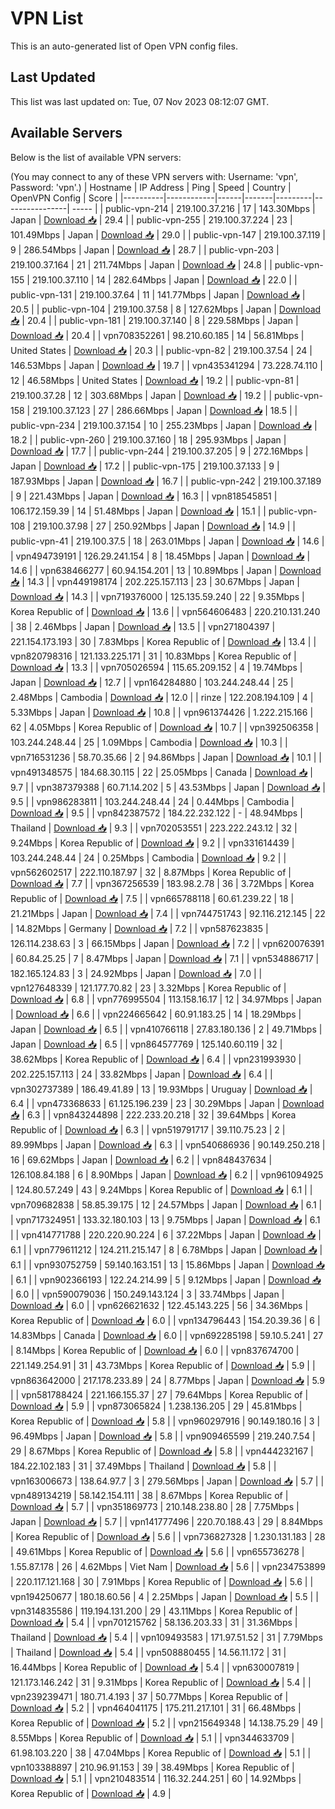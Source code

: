 # VPN List

This is an auto-generated list of Open VPN config files.

## Last Updated

This list was last updated on: Tue, 07 Nov 2023 08:12:07 GMT.

## Available Servers

Below is the list of available VPN servers:

(You may connect to any of these VPN servers with: Username: 'vpn', Password: 'vpn'.)
| Hostname | IP Address | Ping | Speed | Country | OpenVPN Config | Score |
|----------|------------|------|-------|---------|----------------| ----- |
| public-vpn-214 | 219.100.37.216 | 17 | 143.30Mbps | Japan | [Download 📥](./configs/server_0_JP.ovpn) | 29.4 |
| public-vpn-255 | 219.100.37.224 | 23 | 101.49Mbps | Japan | [Download 📥](./configs/server_1_JP.ovpn) | 29.0 |
| public-vpn-147 | 219.100.37.119 | 9 | 286.54Mbps | Japan | [Download 📥](./configs/server_2_JP.ovpn) | 28.7 |
| public-vpn-203 | 219.100.37.164 | 21 | 211.74Mbps | Japan | [Download 📥](./configs/server_3_JP.ovpn) | 24.8 |
| public-vpn-155 | 219.100.37.110 | 14 | 282.64Mbps | Japan | [Download 📥](./configs/server_4_JP.ovpn) | 22.0 |
| public-vpn-131 | 219.100.37.64 | 11 | 141.77Mbps | Japan | [Download 📥](./configs/server_5_JP.ovpn) | 20.5 |
| public-vpn-104 | 219.100.37.58 | 8 | 127.62Mbps | Japan | [Download 📥](./configs/server_6_JP.ovpn) | 20.4 |
| public-vpn-181 | 219.100.37.140 | 8 | 229.58Mbps | Japan | [Download 📥](./configs/server_7_JP.ovpn) | 20.4 |
| vpn708352261 | 98.210.60.185 | 14 | 56.81Mbps | United States | [Download 📥](./configs/server_8_US.ovpn) | 20.3 |
| public-vpn-82 | 219.100.37.54 | 24 | 146.53Mbps | Japan | [Download 📥](./configs/server_9_JP.ovpn) | 19.7 |
| vpn435341294 | 73.228.74.110 | 12 | 46.58Mbps | United States | [Download 📥](./configs/server_10_US.ovpn) | 19.2 |
| public-vpn-81 | 219.100.37.28 | 12 | 303.68Mbps | Japan | [Download 📥](./configs/server_11_JP.ovpn) | 19.2 |
| public-vpn-158 | 219.100.37.123 | 27 | 286.66Mbps | Japan | [Download 📥](./configs/server_12_JP.ovpn) | 18.5 |
| public-vpn-234 | 219.100.37.154 | 10 | 255.23Mbps | Japan | [Download 📥](./configs/server_13_JP.ovpn) | 18.2 |
| public-vpn-260 | 219.100.37.160 | 18 | 295.93Mbps | Japan | [Download 📥](./configs/server_14_JP.ovpn) | 17.7 |
| public-vpn-244 | 219.100.37.205 | 9 | 272.16Mbps | Japan | [Download 📥](./configs/server_15_JP.ovpn) | 17.2 |
| public-vpn-175 | 219.100.37.133 | 9 | 187.93Mbps | Japan | [Download 📥](./configs/server_16_JP.ovpn) | 16.7 |
| public-vpn-242 | 219.100.37.189 | 9 | 221.43Mbps | Japan | [Download 📥](./configs/server_17_JP.ovpn) | 16.3 |
| vpn818545851 | 106.172.159.39 | 14 | 51.48Mbps | Japan | [Download 📥](./configs/server_18_JP.ovpn) | 15.1 |
| public-vpn-108 | 219.100.37.98 | 27 | 250.92Mbps | Japan | [Download 📥](./configs/server_19_JP.ovpn) | 14.9 |
| public-vpn-41 | 219.100.37.5 | 18 | 263.01Mbps | Japan | [Download 📥](./configs/server_20_JP.ovpn) | 14.6 |
| vpn494739191 | 126.29.241.154 | 8 | 18.45Mbps | Japan | [Download 📥](./configs/server_21_JP.ovpn) | 14.6 |
| vpn638466277 | 60.94.154.201 | 13 | 10.89Mbps | Japan | [Download 📥](./configs/server_22_JP.ovpn) | 14.3 |
| vpn449198174 | 202.225.157.113 | 23 | 30.67Mbps | Japan | [Download 📥](./configs/server_23_JP.ovpn) | 14.3 |
| vpn719376000 | 125.135.59.240 | 22 | 9.35Mbps | Korea Republic of | [Download 📥](./configs/server_24_KR.ovpn) | 13.6 |
| vpn564606483 | 220.210.131.240 | 38 | 2.46Mbps | Japan | [Download 📥](./configs/server_25_JP.ovpn) | 13.5 |
| vpn271804397 | 221.154.173.193 | 30 | 7.83Mbps | Korea Republic of | [Download 📥](./configs/server_26_KR.ovpn) | 13.4 |
| vpn820798316 | 121.133.225.171 | 31 | 10.83Mbps | Korea Republic of | [Download 📥](./configs/server_27_KR.ovpn) | 13.3 |
| vpn705026594 | 115.65.209.152 | 4 | 19.74Mbps | Japan | [Download 📥](./configs/server_28_JP.ovpn) | 12.7 |
| vpn164284880 | 103.244.248.44 | 25 | 2.48Mbps | Cambodia | [Download 📥](./configs/server_29_KH.ovpn) | 12.0 |
| rinze | 122.208.194.109 | 4 | 5.33Mbps | Japan | [Download 📥](./configs/server_30_JP.ovpn) | 10.8 |
| vpn961374426 | 1.222.215.166 | 62 | 4.05Mbps | Korea Republic of | [Download 📥](./configs/server_31_KR.ovpn) | 10.7 |
| vpn392506358 | 103.244.248.44 | 25 | 1.09Mbps | Cambodia | [Download 📥](./configs/server_32_KH.ovpn) | 10.3 |
| vpn716531236 | 58.70.35.66 | 2 | 94.86Mbps | Japan | [Download 📥](./configs/server_33_JP.ovpn) | 10.1 |
| vpn491348575 | 184.68.30.115 | 22 | 25.05Mbps | Canada | [Download 📥](./configs/server_34_CA.ovpn) | 9.7 |
| vpn387379388 | 60.71.14.202 | 5 | 43.53Mbps | Japan | [Download 📥](./configs/server_35_JP.ovpn) | 9.5 |
| vpn986283811 | 103.244.248.44 | 24 | 0.44Mbps | Cambodia | [Download 📥](./configs/server_36_KH.ovpn) | 9.5 |
| vpn842387572 | 184.22.232.122 | - | 48.94Mbps | Thailand | [Download 📥](./configs/server_37_TH.ovpn) | 9.3 |
| vpn702053551 | 223.222.243.12 | 32 | 9.24Mbps | Korea Republic of | [Download 📥](./configs/server_38_KR.ovpn) | 9.2 |
| vpn331614439 | 103.244.248.44 | 24 | 0.25Mbps | Cambodia | [Download 📥](./configs/server_39_KH.ovpn) | 9.2 |
| vpn562602517 | 222.110.187.97 | 32 | 8.87Mbps | Korea Republic of | [Download 📥](./configs/server_40_KR.ovpn) | 7.7 |
| vpn367256539 | 183.98.2.78 | 36 | 3.72Mbps | Korea Republic of | [Download 📥](./configs/server_41_KR.ovpn) | 7.5 |
| vpn665788118 | 60.61.239.22 | 18 | 21.21Mbps | Japan | [Download 📥](./configs/server_42_JP.ovpn) | 7.4 |
| vpn744751743 | 92.116.212.145 | 22 | 14.82Mbps | Germany | [Download 📥](./configs/server_43_DE.ovpn) | 7.2 |
| vpn587623835 | 126.114.238.63 | 3 | 66.15Mbps | Japan | [Download 📥](./configs/server_44_JP.ovpn) | 7.2 |
| vpn620076391 | 60.84.25.25 | 7 | 8.47Mbps | Japan | [Download 📥](./configs/server_45_JP.ovpn) | 7.1 |
| vpn534886717 | 182.165.124.83 | 3 | 24.92Mbps | Japan | [Download 📥](./configs/server_46_JP.ovpn) | 7.0 |
| vpn127648339 | 121.177.70.82 | 23 | 3.32Mbps | Korea Republic of | [Download 📥](./configs/server_47_KR.ovpn) | 6.8 |
| vpn776995504 | 113.158.16.17 | 12 | 34.97Mbps | Japan | [Download 📥](./configs/server_48_JP.ovpn) | 6.6 |
| vpn224665642 | 60.91.183.25 | 14 | 18.29Mbps | Japan | [Download 📥](./configs/server_49_JP.ovpn) | 6.5 |
| vpn410766118 | 27.83.180.136 | 2 | 49.71Mbps | Japan | [Download 📥](./configs/server_50_JP.ovpn) | 6.5 |
| vpn864577769 | 125.140.60.119 | 32 | 38.62Mbps | Korea Republic of | [Download 📥](./configs/server_51_KR.ovpn) | 6.4 |
| vpn231993930 | 202.225.157.113 | 24 | 33.82Mbps | Japan | [Download 📥](./configs/server_52_JP.ovpn) | 6.4 |
| vpn302737389 | 186.49.41.89 | 13 | 19.93Mbps | Uruguay | [Download 📥](./configs/server_53_UY.ovpn) | 6.4 |
| vpn473368633 | 61.125.196.239 | 23 | 30.29Mbps | Japan | [Download 📥](./configs/server_54_JP.ovpn) | 6.3 |
| vpn843244898 | 222.233.20.218 | 32 | 39.64Mbps | Korea Republic of | [Download 📥](./configs/server_55_KR.ovpn) | 6.3 |
| vpn519791717 | 39.110.75.23 | 2 | 89.99Mbps | Japan | [Download 📥](./configs/server_56_JP.ovpn) | 6.3 |
| vpn540686936 | 90.149.250.218 | 16 | 69.62Mbps | Japan | [Download 📥](./configs/server_57_JP.ovpn) | 6.2 |
| vpn848437634 | 126.108.84.188 | 6 | 8.90Mbps | Japan | [Download 📥](./configs/server_58_JP.ovpn) | 6.2 |
| vpn961094925 | 124.80.57.249 | 43 | 9.24Mbps | Korea Republic of | [Download 📥](./configs/server_59_KR.ovpn) | 6.1 |
| vpn709682838 | 58.85.39.175 | 12 | 24.57Mbps | Japan | [Download 📥](./configs/server_60_JP.ovpn) | 6.1 |
| vpn717324951 | 133.32.180.103 | 13 | 9.75Mbps | Japan | [Download 📥](./configs/server_61_JP.ovpn) | 6.1 |
| vpn414771788 | 220.220.90.224 | 6 | 37.22Mbps | Japan | [Download 📥](./configs/server_62_JP.ovpn) | 6.1 |
| vpn779611212 | 124.211.215.147 | 8 | 6.78Mbps | Japan | [Download 📥](./configs/server_63_JP.ovpn) | 6.1 |
| vpn930752759 | 59.140.163.151 | 13 | 15.86Mbps | Japan | [Download 📥](./configs/server_64_JP.ovpn) | 6.1 |
| vpn902366193 | 122.24.214.99 | 5 | 9.12Mbps | Japan | [Download 📥](./configs/server_65_JP.ovpn) | 6.0 |
| vpn590079036 | 150.249.143.124 | 3 | 33.74Mbps | Japan | [Download 📥](./configs/server_66_JP.ovpn) | 6.0 |
| vpn626621632 | 122.45.143.225 | 56 | 34.36Mbps | Korea Republic of | [Download 📥](./configs/server_67_KR.ovpn) | 6.0 |
| vpn134796443 | 154.20.39.36 | 6 | 14.83Mbps | Canada | [Download 📥](./configs/server_68_CA.ovpn) | 6.0 |
| vpn692285198 | 59.10.5.241 | 27 | 8.14Mbps | Korea Republic of | [Download 📥](./configs/server_69_KR.ovpn) | 6.0 |
| vpn837674700 | 221.149.254.91 | 31 | 43.73Mbps | Korea Republic of | [Download 📥](./configs/server_70_KR.ovpn) | 5.9 |
| vpn863642000 | 217.178.233.89 | 24 | 8.77Mbps | Japan | [Download 📥](./configs/server_71_JP.ovpn) | 5.9 |
| vpn581788424 | 221.166.155.37 | 27 | 79.64Mbps | Korea Republic of | [Download 📥](./configs/server_72_KR.ovpn) | 5.9 |
| vpn873065824 | 1.238.136.205 | 29 | 45.81Mbps | Korea Republic of | [Download 📥](./configs/server_73_KR.ovpn) | 5.8 |
| vpn960297916 | 90.149.180.16 | 3 | 96.49Mbps | Japan | [Download 📥](./configs/server_74_JP.ovpn) | 5.8 |
| vpn909465599 | 219.240.7.54 | 29 | 8.67Mbps | Korea Republic of | [Download 📥](./configs/server_75_KR.ovpn) | 5.8 |
| vpn444232167 | 184.22.102.183 | 31 | 37.49Mbps | Thailand | [Download 📥](./configs/server_76_TH.ovpn) | 5.8 |
| vpn163006673 | 138.64.97.7 | 3 | 279.56Mbps | Japan | [Download 📥](./configs/server_77_JP.ovpn) | 5.7 |
| vpn489134219 | 58.142.154.111 | 38 | 8.67Mbps | Korea Republic of | [Download 📥](./configs/server_78_KR.ovpn) | 5.7 |
| vpn351869773 | 210.148.238.80 | 28 | 7.75Mbps | Japan | [Download 📥](./configs/server_79_JP.ovpn) | 5.7 |
| vpn141777496 | 220.70.188.43 | 29 | 8.84Mbps | Korea Republic of | [Download 📥](./configs/server_80_KR.ovpn) | 5.6 |
| vpn736827328 | 1.230.131.183 | 28 | 49.61Mbps | Korea Republic of | [Download 📥](./configs/server_81_KR.ovpn) | 5.6 |
| vpn655736278 | 1.55.87.178 | 26 | 4.62Mbps | Viet Nam | [Download 📥](./configs/server_82_VN.ovpn) | 5.6 |
| vpn234753899 | 220.117.121.168 | 30 | 7.91Mbps | Korea Republic of | [Download 📥](./configs/server_83_KR.ovpn) | 5.6 |
| vpn194250677 | 180.18.60.56 | 4 | 2.25Mbps | Japan | [Download 📥](./configs/server_84_JP.ovpn) | 5.5 |
| vpn314835586 | 119.194.131.200 | 29 | 43.11Mbps | Korea Republic of | [Download 📥](./configs/server_85_KR.ovpn) | 5.4 |
| vpn701215762 | 58.136.203.33 | 31 | 31.36Mbps | Thailand | [Download 📥](./configs/server_86_TH.ovpn) | 5.4 |
| vpn109493583 | 171.97.51.52 | 31 | 7.79Mbps | Thailand | [Download 📥](./configs/server_87_TH.ovpn) | 5.4 |
| vpn508880455 | 14.56.11.172 | 31 | 16.44Mbps | Korea Republic of | [Download 📥](./configs/server_88_KR.ovpn) | 5.4 |
| vpn630007819 | 121.173.146.242 | 31 | 9.31Mbps | Korea Republic of | [Download 📥](./configs/server_89_KR.ovpn) | 5.4 |
| vpn239239471 | 180.71.4.193 | 37 | 50.77Mbps | Korea Republic of | [Download 📥](./configs/server_90_KR.ovpn) | 5.2 |
| vpn464041175 | 175.211.217.101 | 31 | 66.48Mbps | Korea Republic of | [Download 📥](./configs/server_91_KR.ovpn) | 5.2 |
| vpn215649348 | 14.138.75.29 | 49 | 8.55Mbps | Korea Republic of | [Download 📥](./configs/server_92_KR.ovpn) | 5.1 |
| vpn344633709 | 61.98.103.220 | 38 | 47.04Mbps | Korea Republic of | [Download 📥](./configs/server_93_KR.ovpn) | 5.1 |
| vpn103388897 | 210.96.91.153 | 39 | 38.49Mbps | Korea Republic of | [Download 📥](./configs/server_94_KR.ovpn) | 5.1 |
| vpn210483514 | 116.32.244.251 | 60 | 14.92Mbps | Korea Republic of | [Download 📥](./configs/server_95_KR.ovpn) | 4.9 |
